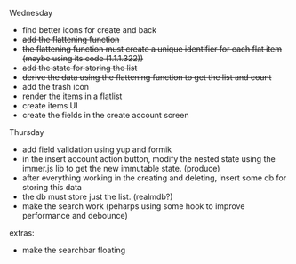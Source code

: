 Wednesday
- find better icons for create and back
- ~~add the flattening function~~
- ~~the flattening function must create a unique identifier for each flat item (maybe using its code (1.1.1.322))~~
- ~~add the state for storing the list~~
- ~~derive the data using the flattening function to get the list and count~~
- add the trash icon
- render the items in a flatlist
- create items UI
- create the fields in the create account screen

Thursday
- add field validation using yup and formik
- in the insert account action button, modify the nested state using the immer.js lib to get the new immutable state. (produce)
- after everything working in the creating and deleting, insert some db for storing this data
- the db must store just the list. (realmdb?)
- make the search work (peharps using some hook to improve performance and debounce)

extras:
- make the searchbar floating